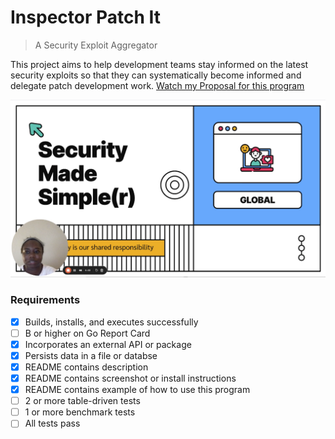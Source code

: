 # Inspector Patch It
>A Security Exploit Aggregator

This project aims to help development teams stay informed on the latest security exploits so that they can systematically become informed and delegate patch development work.
[Watch my Proposal for this program](https://www.loom.com/share/b043e635b55a4fa1b036230c8efa3c3d?sid=50163045-457f-43ff-8734-aa4847be2707)

[![Loom](loom-screenshot.png)](https://www.loom.com/share/b043e635b55a4fa1b036230c8efa3c3d?sid=50163045-457f-43ff-8734-aa4847be2707)

### Requirements

- [x] Builds, installs, and executes successfully
- [ ] B or higher on Go Report Card
- [x] Incorporates an external API or package
- [x] Persists data in a file or databse
- [x] README contains description
- [x] README contains screenshot or install instructions
- [x] README contains example of how to use this program
- [ ] 2 or more table-driven tests
- [ ] 1 or more benchmark tests
- [ ] All tests pass
